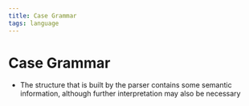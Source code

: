 ```yaml
---
title: Case Grammar
tags: language
---
```


# Case Grammar
- The structure that is built by the parser contains some semantic information, although further interpretation may also be necessary






































































